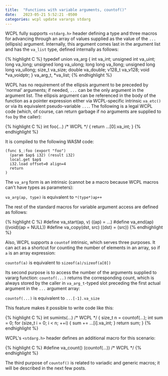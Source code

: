 ```yaml
---
title:  "Functions with variable arguments, countof()"
date:   2023-05-21 5:52:21 -0500
categories: wcpl update varargs stdarg
---
```


WCPL fully supports `<stdarg.h>` header defining a type and three macros for
advancing through an array of values supplied as the value of the `...` (ellipsis) 
argument. Internally, this argument comes last in the argument list and has the 
`va_list` type, defined internally as follows: 

{% highlight C %}
typedef union va_arg { 
  int va_int; 
  unsigned int va_uint;
  long va_long; 
  unsigned long va_ulong;
  long long va_llong; 
  unsigned long long va_ullong;
  size_t va_size; 
  double va_double;
  v128_t va_v128;
  void *va_voidptr;
} va_arg_t, *va_list;
{% endhighlight %}

WCPL has no requirement of the ellipsis argument to be preceded by 'normal' arguments; if needed,
`...` can be the only argument in the argument list. The ellipsis argument can be referenced
in the body of the function as a pointer expression either via WCPL-specific intrinsic `va_etc()`
or via its equivalent pseudo-variable `...`. The following is a legal WCPL code (which, 
of course, can return garbage if no arguments are supplied to `foo` by the caller):

{% highlight C %}
int foo(...) /* WCPL */
{ 
  return ...[0].va_int; 
}
{% endhighlight %}

It is compiled to the following WASM code:

```
(func $_:foo (export "foo")
  (param $ap$ i32) (result i32)
  local.get $ap$
  i32.load offset=0 align=4
  return
)
```

The `va_arg` form is an intrinsic (cannot be a macro because WCPL macros can't
have types as parameters):

`va_arg(ap, type)` is equivalent to `*(type*)ap++`

The rest of the standard macros for variable argument access are defined as follows:

{% highlight C %}
#define va_start(ap, v) ((ap) = ...)
#define va_end(ap) ((void)(ap = NULL))
#define va_copy(dst, src) ((dst) = (src))
{% endhighlight %}


Also, WCPL supports a `countof` intrinsic, which serves three purposes. It can act as
a shortcut for counting the number of elements in an array, so if `a` is an array
expression:

`countof(a)` is equivalent to `sizeof(a)/sizeof(a[0])` 

Its second purpose is to access the number of the arguments supplied to vararg function:
`countof(...)` returns the corresponding count, which is always stored by the caller in 
`va_arg_t`-typed slot preceding the first actual argument in the `...` argument array:

`countof(...)` is equivalent to `...[-1].va_size`

This feature makes it possible to write code like this:

{% highlight C %}
int sumints(...) /* WCPL */
{ 
  size_t n = countof(...); 
  int sum = 0;
  for (size_t i = 0; i < n; ++i) {
    sum += ...[i].va_int;
  }
  return sum; 
}
{% endhighlight %}

WCPL's `<stdarg.h>` header defines an additional macro for this scenario:

{% highlight C %}
#define va_count() (countof(...)) /* WCPL */
{% endhighlight %}

The third purpose of `countof()` is related to variadic and generic macros; it will
be described in the next few posts.
